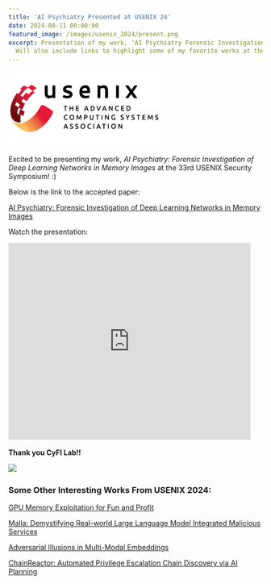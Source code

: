```yaml
---
title: 'AI Psychiatry Presented at USENIX 24'
date: 2024-08-11 00:00:00
featured_image: /images/usenix_2024/present.png
excerpt: Presentation of my work, 'AI Psychiatry Forensic Investigation of Deep Learning Networks in Memory Images', at USENIX 24. 
  Will also include links to highlight some of my favorite works at the conference! 
---
```

<!--- include above for other works if better ims: featured_image
: '/images/demo/demo-square.jpg' use_image_in_home: True --->

![](/images/initial_photos/usenix_logo_300x150_neat_2.png)

Excited to be presenting my work, *AI Psychiatry: Forensic Investigation of Deep Learning Networks in Memory Images*
at the 33rd USENIX Security Symposium! :)

Below is the link to the accepted paper:

[AI Psychiatry: Forensic Investigation of Deep Learning Networks in Memory Images](https://www.usenix.org/conference/usenixsecurity24/presentation/oygenblik)

Watch the presentation:

<iframe  title="YouTube video player" width="480" height="390" src="https://www.youtube.com/watch?v=9aokXWJTy48autoplay=1" frameborder="0" allowfullscreen></iframe>


**Thank you CyFI Lab!!**

![](/images/usenix_2024/cyfi_lab.png)


### Some Other Interesting Works From USENIX 2024:

[GPU Memory Exploitation for Fun and Profit](https://www.usenix.org/conference/usenixsecurity24/presentation/guo-yanan)

[Malla: Demystifying Real-world Large Language Model Integrated Malicious Services](https://www.usenix.org/conference/usenixsecurity24/presentation/lin-zilong)

[Adversarial Illusions in Multi-Modal Embeddings](https://www.usenix.org/conference/usenixsecurity24/presentation/zhang-tingwei)

[ChainReactor: Automated Privilege Escalation Chain Discovery via AI Planning](https://www.usenix.org/conference/usenixsecurity24/presentation/de-pasquale)

